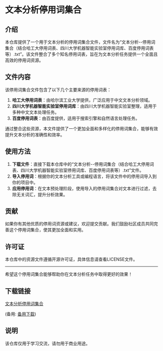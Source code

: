 # 文本分析停用词集合

## 介绍

本仓库提供了一个用于文本分析的停用词集合文件，文件名为“文本分析--停用词集合（结合哈工大停用词表、四川大学机器智能实验室停用词库、百度停用词表等）.txt”。该文件整合了多个知名停用词表，旨在为文本分析任务提供一个全面且高效的停用词资源。

## 文件内容

该停用词集合文件包含了以下几个主要来源的停用词表：

1. **哈工大停用词表**：由哈尔滨工业大学提供，广泛应用于中文文本分析领域。
2. **四川大学机器智能实验室停用词库**：由四川大学机器智能实验室整理，适用于多种中文文本处理任务。
3. **百度停用词表**：由百度提供，适用于搜索引擎和自然语言处理任务。

通过整合这些资源，本文件提供了一个更加全面和多样化的停用词集合，能够有效提升文本分析的准确性和效率。

## 使用方法

1. **下载文件**：直接下载本仓库中的“文本分析--停用词集合（结合哈工大停用词表、四川大学机器智能实验室停用词库、百度停用词表等）.txt”文件。
2. **导入停用词**：根据你的文本分析工具或编程语言，将该文件中的停用词导入到你的项目中。
3. **应用停用词**：在文本预处理阶段，使用导入的停用词集合对文本进行过滤，去除无关词汇，提升分析效果。

## 贡献

如果你有其他优质的停用词资源或建议，欢迎提交贡献。我们鼓励社区成员共同完善这个停用词集合，使其更加全面和实用。

## 许可证

本仓库中的资源文件遵循开源许可证，具体信息请查看LICENSE文件。

---

希望这个停用词集合能够帮助你在文本分析任务中取得更好的效果！

## 下载链接
[文本分析停用词集合](https://pan.quark.cn/s/a887c1b6c5b9) 

(备用: [备用下载](https://pan.baidu.com/s/1KIzoUzSqCCyxVwgxnPKUOA?pwd=1234))

## 说明

该仓库仅用于学习交流，请勿用于商业用途。
